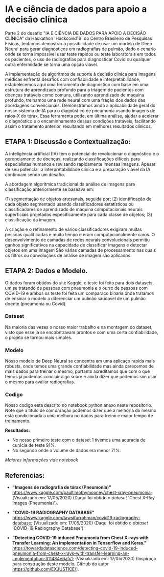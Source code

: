 # IA e ciência de dados para apoio a decisão clínica 

Parte 2 do desafio "IA E CIÊNCIA DE DADOS PARA APOIO A DECISÃO CLÍNICA" da Hackathon 'Hackcovid19' do Centro Brasileiro de Pesquisas Físicas, tentamos demostrar a possibilidade de usar um modelo de Deep Neural para gerar diagnosticos em radiografias de pulmão, dado o cenario onde se torna impossivel usar teste rapidos ou teste laboratorais em todos os pacientes, o uso de radiografias para diagnosticar Covid ou qualquer outra enfermidade se torna uma opção viavel.

A implementação de algoritmos de suporte à decisão clínica para imagens médicas enfrenta desafios com confiabilidade e interpretabilidade, estabelecemos aqui uma ferramenta de diagnóstico com base em uma estrutura de aprendizado profundo para a triagem de pacientes com doenças tratáveis como comuns, utilizando aprendizado de maquina profundo, treinamos uma rede neural com uma fração dos dados das abordagens convencionais. Demonstramos ainda a aplicabilidade geral do nosso sistema de IA para o diagnóstico de pneumonia usando imagens de raios-X do tórax. Essa ferramenta pode, em última análise, ajudar a acelerar o diagnóstico e o encaminhamento dessas condições tratáveis, facilitando assim o tratamento anterior, resultando em melhores resultados clínicos.


## ETAPA 1: Discussão e Contextualização:

A inteligência artificial (IA) tem o potencial de revolucionar o diagnóstico e o gerenciamento de doenças, realizando classificações difíceis para especialistas humanos e revisando rapidamente imensas imagens. Apesar de seu potencial, a interpretabilidade clínica e a preparação viável da IA continuam sendo um desafio.

A abordagem algorítmica tradicional da análise de imagens para classificação anteriormente se baseava em:

(1) segmentação de objetos artesanais, seguida por;
(2) identificação de cada objeto segmentado usando classificadores estatísticos ou classificadores de aprendizado de máquina computacionais neurais superficiais projetados especificamente para cada classe de objetos;
(3) classificação da imagem.

A criação e o refinamento de vários classificadores exigiram muitas pessoas qualificadas e muito tempo e eram computacionalmente caros. O desenvolvimento de camadas de redes neurais convolucionais permitiu ganhos significativos na capacidade de classificar imagens e detectar objetos em uma imagem São várias camadas de processamento nas quais os filtros ou convoluções de análise de imagem são aplicados.
   
## ETAPA 2: Dados e Modelo.

O dados foram obtidos do site Kaggle, o teste foi feito para dois datasets, um se tratando de pessoas com pneumonia e o ourro de pessoas com COVID-19 e ambos os teste foi feita um comparaço binaria onde tratamos de ensinar o modelo a diferenciar um pulmão saudavel de um pulmão doente (pneumonia ou Covid).

### Dataset

Na maioria das vezes o nosso maior trabalho e na montagem do dataset, visto que esse já se encobntravam prontos e com uma certa confiabilidade, o projeto se tornou mais simples.

### Modelo

Nosso modelo de Deep Neural se concentra em uma aplicaço rapida mais robusta, onde temos uma grande confiabilidade mas ainda carecemos de mais dados para treinar o mesmo, portanto acreditamos que com o que temos já podemos concluir algo sobre e ainda dizer que podemos sim usar o mesmo para avaliar radiografias.

### Codigo

Nosso codigo esta descrito no notebook python anexo neste repositorio. Note que a titulo de comparação podemos dizer que a melhoria do mesmo está condicionada a uma melhora no dados para treino e maior tempo de treinamento.
  
  **Resultados:**
  
  - No nosso primeiro teste com o dataset 1 tivemos uma acuracia de curácia de teste 91%.
  - No segundo onde o volume de dados era menor 71%.
  
  *Maiores informações vide notebook*
  
## Referencias:

* **"Imagens de radiografia de tórax (Pneumonia)"** https://www.kaggle.com/paultimothymooney/chest-xray-pneumonia; (Visualizado em: 17/05/2020) (Daqui foi obtido o *dataset* 'Chest X-Ray Images (Pneumonia)').

* **"COVID-19 RADIOGRAPHY DATABASE"** https://www.kaggle.com/tawsifurrahman/covid19-radiography-database; (Visualizado em: 17/05/2020) (Daqui foi obtido o *dataset* 'COVID-19 Radiography Database').

* **"Detecting COVID-19 induced Pneumonia from Chest X-rays with Transfer Learning: An implementation in Tensorflow and Keras."** https://towardsdatascience.com/detecting-covid-19-induced-pneumonia-from-chest-x-rays-with-transfer-learning-an-implementation-311484e6afc1; (Visualizado em: 17/05/2020) (Inspiraço para construção deste modelo. GitHub do autor https://github.com/EXJUSTICE/).

